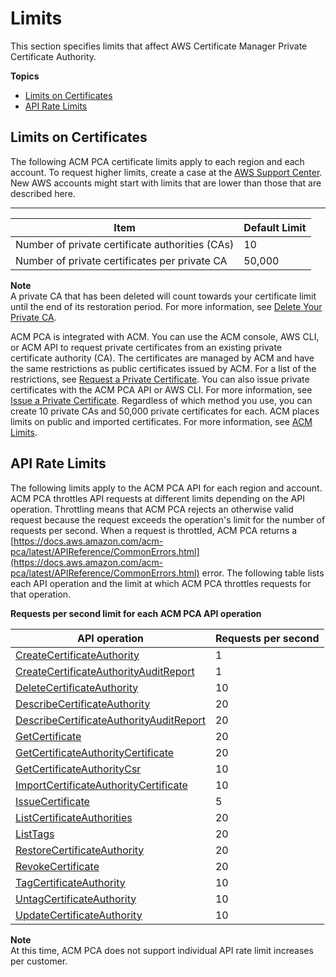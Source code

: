 # Limits<a name="PcaLimits"></a>

This section specifies limits that affect AWS Certificate Manager Private Certificate Authority\.

**Topics**
+ [Limits on Certificates](#PcaLimits-certificates)
+ [API Rate Limits](#PcaLimits-api)

## Limits on Certificates<a name="PcaLimits-certificates"></a>

The following ACM PCA certificate limits apply to each region and each account\. To request higher limits, create a case at the [AWS Support Center](https://console.aws.amazon.com/support/home#/case/create?issueType=service-limit-increase&limitType=service-code-acm-pca)\. New AWS accounts might start with limits that are lower than those that are described here\.


****  

| Item | Default Limit | 
| --- | --- | 
| Number of private certificate authorities \(CAs\) | 10 | 
| Number of private certificates per private CA | 50,000 | 

**Note**  
A private CA that has been deleted will count towards your certificate limit until the end of its restoration period\. For more information, see [Delete Your Private CA](https://docs.aws.amazon.com/acm-pca/latest/userguide/PCADeleteCA.html)\.

ACM PCA is integrated with ACM\. You can use the ACM console, AWS CLI, or ACM API to request private certificates from an existing private certificate authority \(CA\)\. The certificates are managed by ACM and have the same restrictions as public certificates issued by ACM\. For a list of the restrictions, see [Request a Private Certificate](https://docs.aws.amazon.com/acm/latest/userguide/gs-acm-request-private.html)\. You can also issue private certificates with the ACM PCA API or AWS CLI\. For more information, see [Issue a Private Certificate](PcaIssueCert.md)\. Regardless of which method you use, you can create 10 private CAs and 50,000 private certificates for each\. ACM places limits on public and imported certificates\. For more information, see [ACM Limits](https://docs.aws.amazon.com/acm/latest/userguide/acm-limits.html)\. 

## API Rate Limits<a name="PcaLimits-api"></a>

The following limits apply to the ACM PCA API for each region and account\. ACM PCA throttles API requests at different limits depending on the API operation\. Throttling means that ACM PCA rejects an otherwise valid request because the request exceeds the operation's limit for the number of requests per second\. When a request is throttled, ACM PCA returns a [https://docs.aws.amazon.com/acm-pca/latest/APIReference/CommonErrors.html](https://docs.aws.amazon.com/acm-pca/latest/APIReference/CommonErrors.html) error\. The following table lists each API operation and the limit at which ACM PCA throttles requests for that operation\.


**Requests per second limit for each ACM PCA API operation**  

| API operation | Requests per second | 
| --- | --- | 
| [CreateCertificateAuthority](https://docs.aws.amazon.com/acm-pca/latest/APIReference/API_CreateCertificateAuthority.html) | 1 | 
| [CreateCertificateAuthorityAuditReport](https://docs.aws.amazon.com/acm-pca/latest/APIReference/API_CreateCertificateAuthorityAuditReport.html) | 1 | 
| [DeleteCertificateAuthority](https://docs.aws.amazon.com/acm-pca/latest/APIReference/API_DeleteCertificateAuthority.html) | 10 | 
| [DescribeCertificateAuthority](https://docs.aws.amazon.com/acm-pca/latest/APIReference/API_DescribeCertificateAuthority.html) | 20 | 
| [DescribeCertificateAuthorityAuditReport](https://docs.aws.amazon.com/acm-pca/latest/APIReference/API_DescribeCertificateAuthorityAuditReport.html) | 20 | 
| [GetCertificate](https://docs.aws.amazon.com/acm-pca/latest/APIReference/API_GetCertificate.html) | 20 | 
| [GetCertificateAuthorityCertificate](https://docs.aws.amazon.com/acm-pca/latest/APIReference/API_GetCertificateAuthorityCertificate.html) | 20 | 
| [GetCertificateAuthorityCsr](https://docs.aws.amazon.com/acm-pca/latest/APIReference/API_GetCertificateAuthorityCsr.html) | 10 | 
| [ImportCertificateAuthorityCertificate](https://docs.aws.amazon.com/acm-pca/latest/APIReference/API_ImportCertificateAuthorityCertificate.html) | 10 | 
| [IssueCertificate](https://docs.aws.amazon.com/acm-pca/latest/APIReference/API_IssueCertificate.html) | 5 | 
| [ListCertificateAuthorities](https://docs.aws.amazon.com/acm-pca/latest/APIReference/API_ListCertificateAuthorities.html) | 20 | 
| [ListTags](https://docs.aws.amazon.com/acm-pca/latest/APIReference/API_ListTags.html) | 20 | 
| [RestoreCertificateAuthority](https://docs.aws.amazon.com/acm-pca/latest/APIReference/API_RestoreCertificateAuthority.html) | 20 | 
| [RevokeCertificate](https://docs.aws.amazon.com/acm-pca/latest/APIReference/API_RevokeCertificate.html) | 20 | 
| [TagCertificateAuthority](https://docs.aws.amazon.com/acm-pca/latest/APIReference/API_TagCertificateAuthority.html) | 10 | 
| [UntagCertificateAuthority](https://docs.aws.amazon.com/acm-pca/latest/APIReference/API_UntagCertificateAuthority.html) | 10 | 
| [UpdateCertificateAuthority](https://docs.aws.amazon.com/acm-pca/latest/APIReference/API_UpdateCertificateAuthority.html) | 10 | 

**Note**  
At this time, ACM PCA does not support individual API rate limit increases per customer\.